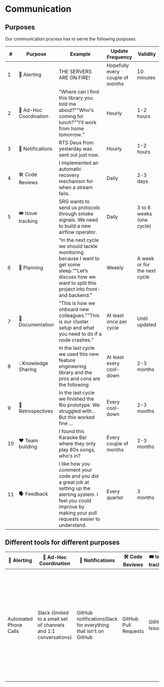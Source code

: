 # Communication

## Purposes

Our communication process has to serve the following purposes.

| #  | Purpose               | Example                                                                                                                                                                 | Update Frequency                 | Validity                     |
|----|-----------------------|-------------------------------------------------------------------------------------------------------------------------------------------------------------------------|----------------------------------|------------------------------|
| 1  | 🚨 Alerting            | THE SERVERS ARE ON FIRE!                                                                                                                                                | Hopefully every couple of months | 10 minutes                   |
| 2  | 🔀 Ad-Hoc Coordination | "Where can I find this library you told me about?""Who's coming for lunch?""I'll work from home tomorrow."                                                              | Hourly                           | 1-2 hours                    |
| 3  | 👋 Notifications       | RTS Deux from yesterday was sent out just now.                                                                                                                          | Hourly                           | 1-2 hours                    |
| 4  | 🛠 Code Reviews        | I implemented an automatic recovery mechanism for when a stream fails.                                                                                                  | Daily                            | 2-3 days                     |
| 5  | 🎟 Issue tracking      | SRG wants to send us protocols through smoke signals. We need to build a new airflow operator.                                                                          | Daily                            | 3 to 6 weeks (one cycle)     |
| 6  | 🔭 Planning            | "In the next cycle we should tackle monitoring because I want to get some sleep.""Let’s discuss how we want to split this project into front- and backend."             | Weekly                           | A week or for the next cycle |
| 7  | 📝 Documentation       | "This is how we onboard new colleagues.""This is our cluster setup and what you need to do if a node crashes."                                                          | At least once per cycle          | Until updated                |
| 8  | 💡Knowledge Sharing    | In the last cycle we used this new feature engineering library and the pros and cons are the following:                                                                 | At least every cool-down         | 2-3 months                   |
| 9  | 👀 Retrospectives        | In the last cycle we finished the Rio prototype. We struggled with... But this worked fine ...                                                                          | Every cool-down                  | 2-3 months                   |
| 10 | ❤️ Team building       | I found this Karaoke Bar where they only play 80s songs, who's in?                                                                                                      | Every couple of months           | 2-3 months                   |
| 11 | 🗣 Feedback            | I like how you comment your code and you did a great job at setting up the alerting system. I feel you could improve by making your pull requests easier to understand. | Every quarter                    | 3 months                     |

## Different tools for different purposes


| 🚨 Alerting            | 🔀 Ad-Hoc Coordination                                            | 👋 Notifications                                               | 🛠 Code Reviews       | 🎟 Issue tracking | 🔭 Planning                                                  | 📝 Documentation                               | 💡Knowledge Sharing                                                                                                                                                                                                                                                                            | 👀 Retrospective                        | ❤️ Team building                                                        | 🗣 Feedback     |
|-----------------------|------------------------------------------------------------------|---------------------------------------------------------------|----------------------|------------------|-------------------------------------------------------------|-----------------------------------------------|-----------------------------------------------------------------------------------------------------------------------------------------------------------------------------------------------------------------------------------------------------------------------------------------------|----------------------------------------|------------------------------------------------------------------------|----------------|
| Automated Phone Calls | Slack (limited to a small set of channels and 1:1 conversations) | GitHub notificationsSlack for everything that isn't on GitHub | GitHub Pull Requests | GitHub Issues    | GitHub Issues (labels: 💡 Pitch or 🗣 Discussion) Google Meet | As .md files in /docs in relevant GitHub repo | GitHub Issues (labels: 📣 Announcement, ✨fyi, 😎 Cool stuff or ❤️ Heartbeat)As .md files in a GitHub repo if it should serve as a reference for later and go through a PR (e.g. a blog post or for new colleagues).Google Meet or presentations if it should be interactive. Record if possible. | GitHub Issues (label: 👀 Retrospective) | GitHub Issues (label: 🤗 Team building)Social eventsCo-working retreats | Questionnaires |